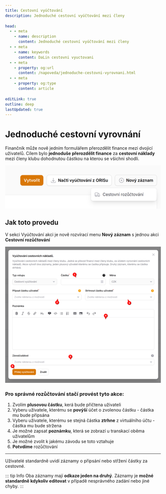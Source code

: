 ```yaml
---
title: Cestovní vyúčtování
description: Jednoduché cestovní vyúčtování mezi členy

head:
  - - meta
    - name: description
      content: Jednoduché cestovní vyúčtování mezi členy
  - - meta
    - name: keywords
      content: DaLin cestovni vyuctovani
  - - meta
    - property: og:url
      content: /napoveda/jednoduche-cestovni-vyrovnani.html
  - - meta
    - property: og:type
      content: article

editLink: true
outline: deep
lastUpdated: true
---
```


# Jednoduché cestovní vyrovnání <Badge type="info" text="FINANČNÍK" />

Finančník může nově jedním formulářem přerozdělit finance mezi dvojicí uživatelů. Cílem bylo **jednoduše přerozdělit
finance** za **cestovní náklady** mezi členy klubu dohodnutou částkou na kterou se všichni shodli.

![Položka menu](img/finance-novy-zaznam-cestovne.png)

## Jak toto provedu

V sekci Vyúčtování akci je nově rozvírací menu **Nový záznam** s jednou akci **Cestovní rozůčtování**

![Dialog rozúčtování](img/finance-novy-zaznam-cestovne-dialog.png)

### Pro správné rozůčtování stačí provést tyto akce:

1. Zvolím **plusovou částku**, kerá bude přičtena uživateli
2. Vyberu uživatele, kterému se **povýší** účet o zvolenou částku - částka mu bude připsána
3. Vyberu uživatele, kterému se stejná částka **ztrhne** z virtuálního účtu - částka mu bude stržena
4. Je možné zapsat **poznámku**, která se zobrazí u transkací oběma uživatelům
5. Je možné zvolit k jakému závodu se toto vztahuje
6. **Potvdíme** rozůčtování

---

Uživatelé standardně uvidí záznamy o připsání nebo střžení částky za cestovné.

::: tip Info
Oba záznamy mají **odkaze jeden na druhý**. Záznamy je **možné standardně kdykoliv editovat** v případě nesprávného zadání nebo jiné chyby.
:::